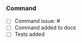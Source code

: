 <!-- If this pull request is not implementing a command, you may delete this template. -->
### Command


- [ ] Command issue: #
	<!-- Enter issue number for the command (e.g. closes #40) -->
	<!-- If this is a new command, please fill out an issue with the command template before submitting this pull request. -->
- [ ] Command added to docs
- [ ] Tests added
